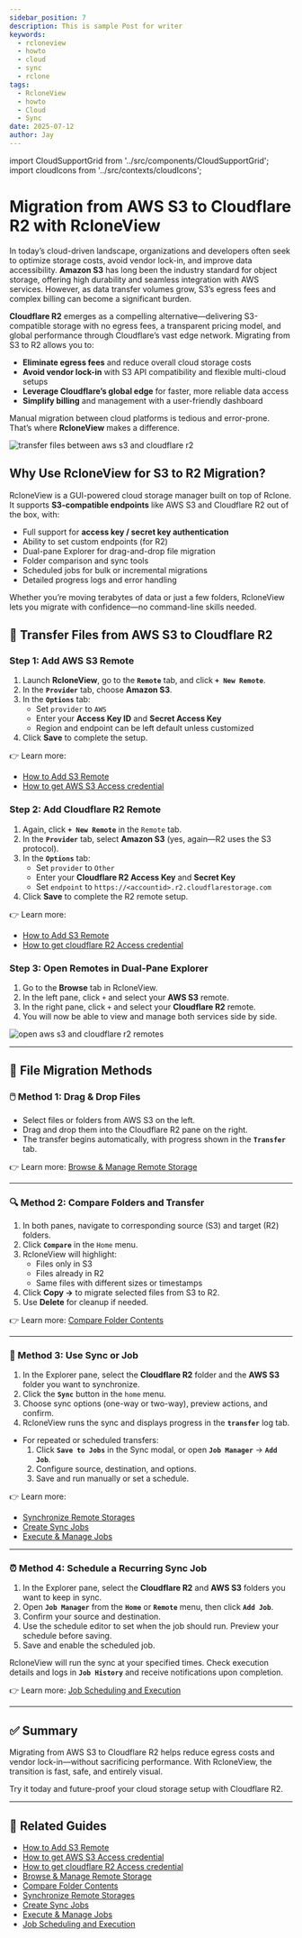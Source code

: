 ```yaml
---
sidebar_position: 7
description: This is sample Post for writer
keywords:
  - rcloneview
  - howto
  - cloud
  - sync
  - rclone
tags:
  - RcloneView
  - howto
  - Cloud
  - Sync
date: 2025-07-12
author: Jay
---
```

import CloudSupportGrid from '../src/components/CloudSupportGrid';
import cloudIcons from '../src/contexts/cloudIcons';


# Migration from AWS S3 to Cloudflare R2 with RcloneView

In today’s cloud-driven landscape, organizations and developers often seek to optimize storage costs, avoid vendor lock-in, and improve data accessibility. **Amazon S3** has long been the industry standard for object storage, offering high durability and seamless integration with AWS services. However, as data transfer volumes grow, S3’s egress fees and complex billing can become a significant burden.

**Cloudflare R2** emerges as a compelling alternative—delivering S3-compatible storage with no egress fees, a transparent pricing model, and global performance through Cloudflare’s vast edge network. Migrating from S3 to R2 allows you to:

- **Eliminate egress fees** and reduce overall cloud storage costs
- **Avoid vendor lock-in** with S3 API compatibility and flexible multi-cloud setups
- **Leverage Cloudflare’s global edge** for faster, more reliable data access
- **Simplify billing** and management with a user-friendly dashboard

Manual migration between cloud platforms is tedious and error-prone. That’s where **RcloneView** makes a difference.

<img src="/support/images/en/tutorials/transfer-files-between-aws-s3-and-cloudflare-r2.png" alt="transfer files between aws s3 and cloudflare r2" class="img-medium img-center" />

## Why Use RcloneView for S3 to R2 Migration?

RcloneView is a GUI-powered cloud storage manager built on top of Rclone. It supports **S3-compatible endpoints** like AWS S3 and Cloudflare R2 out of the box, with:

- Full support for **access key / secret key authentication**
- Ability to set custom endpoints (for R2)
- Dual-pane Explorer for drag-and-drop file migration
- Folder comparison and sync tools
- Scheduled jobs for bulk or incremental migrations
- Detailed progress logs and error handling

Whether you’re moving terabytes of data or just a few folders, RcloneView lets you migrate with confidence—no command-line skills needed.

## 🔄 Transfer Files from AWS S3 to Cloudflare R2

### Step 1: Add AWS S3 Remote

1. Launch **RcloneView**, go to the **`Remote`** tab, and click **`+ New Remote`**.
2. In the **`Provider`** tab, choose **Amazon S3**.
3. In the **`Options`** tab:
   - Set `provider` to `AWS`
   - Enter your **Access Key ID** and **Secret Access Key**
   - Region and endpoint can be left default unless customized
4. Click **Save** to complete the setup.

👉 Learn more:   
- [How to Add S3 Remote](/support/howto/remote-storage-connection-settings/s3)
- [How to get AWS S3 Access credential](/support/howto/cloud-storage-setting/aws-account-info)
### Step 2: Add Cloudflare R2 Remote

1. Again, click **`+ New Remote`** in the `Remote` tab.
2. In the **`Provider`** tab, select **Amazon S3** (yes, again—R2 uses the S3 protocol).
3. In the **`Options`** tab:
   - Set `provider` to `Other`
   - Enter your **Cloudflare R2 Access Key** and **Secret Key**
   - Set `endpoint` to `https://<accountid>.r2.cloudflarestorage.com`
1. Click **Save** to complete the R2 remote setup.

👉 Learn more:   
- [How to Add S3 Remote](/support/howto/remote-storage-connection-settings/s3)
- [How to get cloudflare R2 Access credential](/support/howto/cloud-storage-setting/cloudflare-r2-credential)

### Step 3: Open Remotes in Dual-Pane Explorer

1. Go to the **Browse** tab in RcloneView.
2. In the left pane, click `+` and select your **AWS S3** remote.
3. In the right pane, click `+` and select your **Cloudflare R2** remote.
4. You will now be able to view and manage both services side by side.

<img src="/support/images/en/tutorials/open-aws-s3-and-cloudflare-r2-remotes.png" alt="open aws s3 and cloudflare r2 remotes" class="img-medium img-center" />

---
## 📌 File Migration Methods

### 🖱️ Method 1: Drag & Drop Files

- Select files or folders from AWS S3 on the left.
- Drag and drop them into the Cloudflare R2 pane on the right.
- The transfer begins automatically, with progress shown in the **`Transfer`** tab.

👉 Learn more: [Browse & Manage Remote Storage](/support/howto/rcloneview-basic/browse-and-manage-remote-storage)

---

### 🔍 Method 2: Compare Folders and Transfer

1. In both panes, navigate to corresponding source (S3) and target (R2) folders.
2. Click **`Compare`** in the `Home` menu.
3. RcloneView will highlight:
   - Files only in S3
   - Files already in R2
   - Same files with different sizes or timestamps
4. Click **Copy →** to migrate selected files from S3 to R2.
5. Use **Delete** for cleanup if needed.

👉 Learn more: [Compare Folder Contents](/support/howto/rcloneview-basic/compare-folder-contents)

---

### 🔁 Method 3: Use Sync or Job

1. In the Explorer pane, select the **Cloudflare R2** folder and the **AWS S3** folder you want to synchronize.
2. Click the **`Sync`** button in the `home` menu.
3. Choose sync options (one-way or two-way), preview actions, and confirm.
4. RcloneView runs the sync and displays progress in the **`transfer`** log tab.

- For repeated or scheduled transfers:
  1. Click **`Save to Jobs`** in the Sync modal, or open **`Job Manager`** → **`Add Job`**.
  2. Configure source, destination, and options.
  3. Save and run manually or set a schedule.

👉 Learn more:
- [Synchronize Remote Storages](/support/howto/rcloneview-basic/synchronize-remote-storages)
- [Create Sync Jobs](/support/howto/rcloneview-basic/create-sync-jobs)
- [Execute & Manage Jobs](/support/howto/rcloneview-basic/execute-manage-job)

---

### ⏰ Method 4: Schedule a Recurring Sync Job

1. In the Explorer pane, select the **Cloudflare R2** and **AWS S3** folders you want to keep in sync.
2. Open **`Job Manager`** from the **`Home`** or **`Remote`** menu, then click **`Add Job`**.
3. Confirm your source and destination.
4. Use the schedule editor to set when the job should run. Preview your schedule before saving.
5. Save and enable the scheduled job.

RcloneView will run the sync at your specified times. Check execution details and logs in **`Job History`** and receive notifications upon completion.

👉 Learn more: [Job Scheduling and Execution](/support/howto/rcloneview-advanced/job-scheduling-and-execution)


---

## ✅ Summary

Migrating from AWS S3 to Cloudflare R2 helps reduce egress costs and vendor lock-in—without sacrificing performance. With RcloneView, the transition is fast, safe, and entirely visual.

Try it today and future-proof your cloud storage setup with Cloudflare R2.

---

## 🔗 Related Guides

- [How to Add S3 Remote](/support/howto/remote-storage-connection-settings/s3)
- [How to get AWS S3 Access credential](/support/howto/cloud-storage-setting/aws-account-info)
- [How to get cloudflare R2 Access credential](/support/howto/cloud-storage-setting/cloudflare-r2-credential)
- [Browse & Manage Remote Storage](/support/howto/rcloneview-basic/browse-and-manage-remote-storage)
- [Compare Folder Contents](/support/howto/rcloneview-basic/compare-folder-contents)
- [Synchronize Remote Storages](/support/howto/rcloneview-basic/synchronize-remote-storages)
- [Create Sync Jobs](/support/howto/rcloneview-basic/create-sync-jobs)
- [Execute & Manage Jobs](/support/howto/rcloneview-basic/execute-manage-job)
- [Job Scheduling and Execution](/support/howto/rcloneview-advanced/job-scheduling-and-execution)

<CloudSupportGrid />